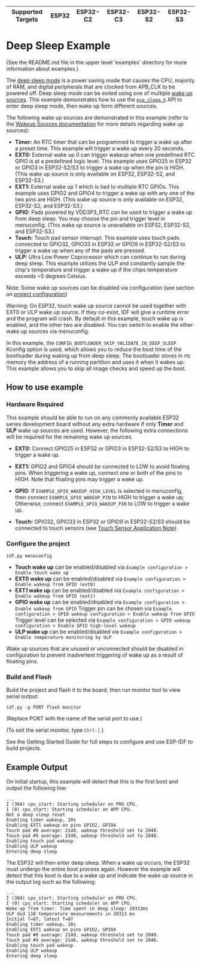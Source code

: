 | Supported Targets | ESP32 | ESP32-C2 | ESP32-C3 | ESP32-S2 | ESP32-S3 |
| ----------------- | ----- | -------- | -------- | -------- | -------- |

# Deep Sleep Example

(See the README.md file in the upper level 'examples' directory for more information about examples.)

The [deep sleep mode](https://docs.espressif.com/projects/esp-idf/en/latest/api-reference/system/sleep_modes.html#sleep-modes) is a power saving mode that causes the CPU, majority of RAM, and digital peripherals that are clocked from APB_CLK to be powered off. Deep sleep mode can be exited using one of multiple [wake up sources](https://docs.espressif.com/projects/esp-idf/en/latest/api-reference/system/sleep_modes.html#wakeup-sources). This example demonstrates how to use the [`esp_sleep.h`](https://docs.espressif.com/projects/esp-idf/en/latest/api-reference/system/sleep_modes.html#api-reference) API to enter deep sleep mode, then wake up form different sources.

The following wake up sources are demonstrated in this example (refer to the [Wakeup Sources documentation](https://docs.espressif.com/projects/esp-idf/en/latest/api-reference/system/sleep_modes.html#wakeup-sources) for more details regarding wake up sources):

- **Timer:** An RTC timer that can be programmed to trigger a wake up after a preset time. This example will trigger a wake up every 20 seconds.
- **EXT0:** External wake up 0 can trigger wakeup when one predefined RTC GPIO is at a predefined logic level. This example uses GPIO25 in ESP32 or GPIO3 in ESP32-S2/S3 to trigger a wake up when the pin is HIGH. (This wake up source is only available on ESP32, ESP32-S2, and ESP32-S3.)
- **EXT1:** External wake up 1 which is tied to multiple RTC GPIOs. This example uses GPIO2 and GPIO4 to trigger a wake up with any one of the two pins are HIGH. (This wake up source is only available on ESP32, ESP32-S2, and ESP32-S3.)
- **GPIO:** Pads powered by VDD3P3_RTC can be used to trigger a wake up from deep sleep. You may choose the pin and trigger level in menuconfig. (This wake up source is unavailable on ESP32, ESP32-S2, and ESP32-S3.)
- **Touch:** Touch pad sensor interrupt. This example uses touch pads connected to GPIO32, GPIO33 in ESP32 or GPIO9 in ESP32-S2/S3 to trigger a wake up when any of the pads are pressed.
- **ULP:** Ultra Low Power Coprocessor which can continue to run during deep sleep. This example utilizes the ULP and constantly sample the chip's temperature and trigger a wake up if the chips temperature exceeds ~5 degrees Celsius.

Note: Some wake up sources can be disabled via configuration (see section on [project configuration](#Configure-the-project))

Warning: On ESP32, touch wake up source cannot be used together with EXT0 or ULP wake up source. If they co-exist, IDF will give a runtime error and the program will crash. By default in this example, touch wake up is enabled, and the other two are disabled. You can switch to enable the other wake up sources via menuconfig.

In this example, the `CONFIG_BOOTLOADER_SKIP_VALIDATE_IN_DEEP_SLEEP` Kconfig option is used, which allows you to reduce the boot time of the bootloader during waking up from deep sleep. The bootloader stores in rtc memory the address of a running partition and uses it when it wakes up. This example allows you to skip all image checks and speed up the boot.

## How to use example

### Hardware Required

This example should be able to run on any commonly available ESP32 series development board without any extra hardware if only **Timer** and **ULP** wake up sources are used. However, the following extra connections will be required for the remaining wake up sources.

- **EXT0:** Connect GPIO25 in ESP32 or GPIO3 in ESP32-S2/S3 to HIGH to trigger a wake up.

- **EXT1:** GPIO2 and GPIO4 should be connected to LOW to avoid floating pins. When triggering a wake up, connect one or both of the pins to HIGH. Note that floating pins may trigger a wake up.

- **GPIO:** If `EXAMPLE_GPIO_WAKEUP_HIGH_LEVEL` is selected in menuconfig, then connect `EXAMPLE_GPIO_WAKEUP_PIN` to HIGH to trigger a wake up; Otherwise, connect `EXAMPLE_GPIO_WAKEUP_PIN` to LOW to trigger a wake up.

- **Touch:** GPIO32, GPIO33 in ESP32 or GPIO9 in ESP32-S2/S3 should be connected to touch sensors (see [Touch Sensor Application Note](https://github.com/espressif/esp-iot-solution/blob/release/v1.0/documents/touch_pad_solution/touch_sensor_design_en.md)).

### Configure the project

```
idf.py menuconfig
```

* **Touch wake up** can be enabled/disabled via `Example configuration > Enable touch wake up`
* **EXT0 wake up** can be enabled/disabled via `Example configuration > Enable wakeup from GPIO (ext0)`
* **EXT1 wake up** can be enabled/disabled via `Example configuration > Enable wakeup from GPIO (ext1)`
* **GPIO wake up** can be enabled/disabled via `Example configuration > Enable wakeup from GPIO`
  Trigger pin can be chosen via `Example configuration > GPIO wakeup configuration > Enable wakeup from GPIO`
  Trigger level can be selected via `Example configuration > GPIO wakeup configuration > Enable GPIO high-level wakeup`
* **ULP wake up** can be enabled/disabled via `Example configuration > Enable temperature monitoring by ULP`

Wake up sources that are unused or unconnected should be disabled in configuration to prevent inadvertent triggering of wake up as a result of floating pins.

### Build and Flash

Build the project and flash it to the board, then run monitor tool to view serial output:

```
idf.py -p PORT flash monitor
```

(Replace PORT with the name of the serial port to use.)

(To exit the serial monitor, type ``Ctrl-]``.)

See the Getting Started Guide for full steps to configure and use ESP-IDF to build projects.

## Example Output

On initial startup, this example will detect that this is the first boot and output the following low:

```
...
I (304) cpu_start: Starting scheduler on PRO CPU.
I (0) cpu_start: Starting scheduler on APP CPU.
Not a deep sleep reset
Enabling timer wakeup, 20s
Enabling EXT1 wakeup on pins GPIO2, GPIO4
Touch pad #8 average: 2148, wakeup threshold set to 2048.
Touch pad #9 average: 2148, wakeup threshold set to 2048.
Enabling touch pad wakeup
Enabling ULP wakeup
Entering deep sleep
```

The ESP32 will then enter deep sleep. When a wake up occurs, the ESP32 must undergo the entire boot process again. However the example will detect that this boot is due to a wake up and indicate the wake up source in the output log such as the following:

```
...
I (304) cpu_start: Starting scheduler on PRO CPU.
I (0) cpu_start: Starting scheduler on APP CPU.
Wake up from timer. Time spent in deep sleep: 20313ms
ULP did 110 temperature measurements in 20313 ms
Initial T=87, latest T=87
Enabling timer wakeup, 20s
Enabling EXT1 wakeup on pins GPIO2, GPIO4
Touch pad #8 average: 2149, wakeup threshold set to 2049.
Touch pad #9 average: 2146, wakeup threshold set to 2046.
Enabling touch pad wakeup
Enabling ULP wakeup
Entering deep sleep
```
